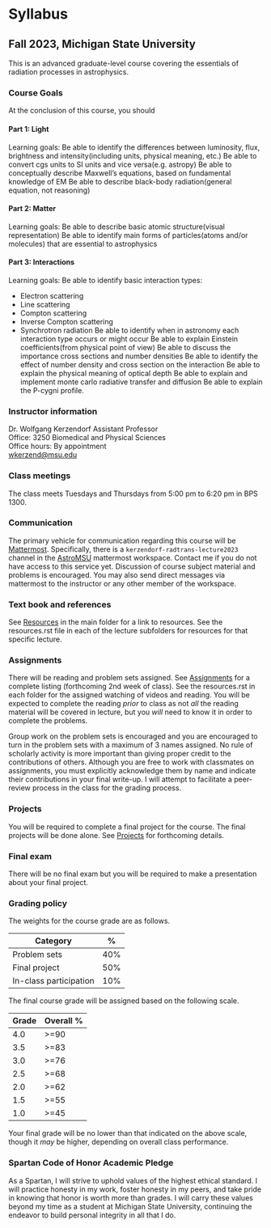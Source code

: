 # Syllabus

## Fall 2023, Michigan State University

This is an advanced graduate-level course covering the essentials of radiation processes in astrophysics.

### Course Goals

At the conclusion of this course, you should 


#### Part 1: Light
Learning goals:
Be able to identify the differences between luminosity, flux, brightness and intensity(including units, physical meaning, etc.)
Be able to convert cgs units to SI units and vice versa(e.g. astropy)
Be able to conceptually describe Maxwell’s equations, based on fundamental knowledge of EM
Be able to describe black-body radiation(general equation, not reasoning)

#### Part 2: Matter
Learning goals:
Be able to describe basic atomic structure(visual representation)
Be able to identify main forms of particles(atoms and/or molecules) that are essential to astrophysics



#### Part 3: Interactions

Learning goals:
Be able to identify basic interaction types:
 - Electron scattering
 - Line scattering
 - Compton scattering
 - Inverse Compton scattering
 - Synchrotron radiation
Be able to identify when in astronomy each interaction type occurs or might occur
Be able to explain Einstein coefficients(from physical point of view)
Be able to discuss the importance cross sections and number densities
Be able to identify the effect of number density and cross section on the interaction
Be able to explain the physical meaning of optical depth
Be able to explain and implement monte carlo radiative transfer and diffusion
Be able to explain the P-cygni profile.

### Instructor information

Dr. Wolfgang Kerzendorf
Assistant Professor  
Office: 3250 Biomedical and Physical Sciences  
Office hours: By appointment  
[wkerzend@msu.edu](mailto:wkerzend@pa.msu.edu)  

### Class meetings

The class meets Tuesdays and Thursdays from 5:00 pm to 6:20 pm in BPS 1300. 


### Communication

The primary vehicle for communication regarding this course will be [Mattermost](https://mattermost.com/).
Specifically, there is a `kerzendorf-radtrans-lecture2023` channel in the [AstroMSU](https://5fcw2e.stackhero-network.com) mattermost workspace. Contact me if you do not have access to this service yet. Discussion of course subject material and problems is encouraged.
You may also send direct messages via mattermost to the instructor or any other member of the workspace.

### Text book and references

See [Resources](resources.rst) in the main folder for a link to resources. See the resources.rst file in each of the lecture subfolders for resources for that specific lecture.


### Assignments

There will be reading and problem sets assigned. See [Assignments](assignments.md) for a complete listing (forthcoming 2nd week of class). See the resources.rst in each folder for the assigned watching of videos and reading. You will be expected to complete the reading _prior_ to class as not _all_ the reading material will be covered in lecture, but you _will_ need to know it in order to complete the problems. 

Group work on the problem sets is encouraged and you are encouraged to turn in the problem sets with a maximum of 3 names assigned. No rule of scholarly activity is more important than giving proper credit to the contributions of others. Although you are free to work with classmates on assignments, you must explicitly acknowledge them by name and indicate their contributions in your final write-up. I will attempt to facilitate a peer-review process in the class for the grading process.

### Projects

You will be required to complete a final project for the course. The final projects will be done alone. See [Projects](projects.md) for forthcoming details. 

### Final exam

There will be no final exam but you will be required to make a presentation about your final project.

### Grading policy

The weights for the course grade are as follows.

Category                   | %
-------------------------- | ---
Problem sets               | 40%
Final project              | 50%
In-class participation     | 10%

The final course grade will be assigned based on the following scale.

Grade        | Overall %
------------ | ----------
4.0          | >=90
3.5          | >=83
3.0          | >=76
2.5          | >=68
2.0          | >=62
1.5          | >=55
1.0          | >=45

Your final grade will be no lower than that indicated on the above scale, though it _may_ be higher, depending on overall class performance.


### Spartan Code of Honor Academic Pledge

As a Spartan, I will strive to uphold values of the highest ethical standard. I will practice honesty in my work, foster honesty in my peers, and take pride in knowing that honor is worth more than grades. I will carry these values beyond my time as a student at Michigan State University, continuing the endeavor to build personal integrity in all that I do.